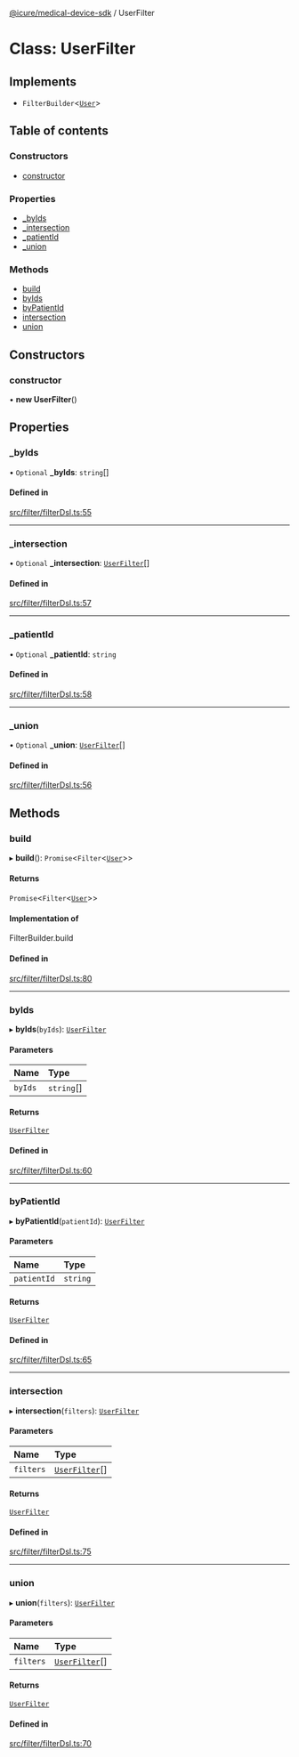 [@icure/medical-device-sdk](../modules) / UserFilter

# Class: UserFilter

## Implements

- `FilterBuilder`<[`User`](User)\>

## Table of contents

### Constructors

- [constructor](UserFilter#constructor)

### Properties

- [\_byIds](UserFilter#_byids)
- [\_intersection](UserFilter#_intersection)
- [\_patientId](UserFilter#_patientid)
- [\_union](UserFilter#_union)

### Methods

- [build](UserFilter#build)
- [byIds](UserFilter#byids)
- [byPatientId](UserFilter#bypatientid)
- [intersection](UserFilter#intersection)
- [union](UserFilter#union)

## Constructors

### constructor

• **new UserFilter**()

## Properties

### \_byIds

• `Optional` **\_byIds**: `string`[]

#### Defined in

[src/filter/filterDsl.ts:55](https://github.com/icure/icure-medical-device-js-sdk/blob/a61f48e/src/filter/filterDsl.ts#L55)

___

### \_intersection

• `Optional` **\_intersection**: [`UserFilter`](UserFilter)[]

#### Defined in

[src/filter/filterDsl.ts:57](https://github.com/icure/icure-medical-device-js-sdk/blob/a61f48e/src/filter/filterDsl.ts#L57)

___

### \_patientId

• `Optional` **\_patientId**: `string`

#### Defined in

[src/filter/filterDsl.ts:58](https://github.com/icure/icure-medical-device-js-sdk/blob/a61f48e/src/filter/filterDsl.ts#L58)

___

### \_union

• `Optional` **\_union**: [`UserFilter`](UserFilter)[]

#### Defined in

[src/filter/filterDsl.ts:56](https://github.com/icure/icure-medical-device-js-sdk/blob/a61f48e/src/filter/filterDsl.ts#L56)

## Methods

### build

▸ **build**(): `Promise`<`Filter`<[`User`](User)\>\>

#### Returns

`Promise`<`Filter`<[`User`](User)\>\>

#### Implementation of

FilterBuilder.build

#### Defined in

[src/filter/filterDsl.ts:80](https://github.com/icure/icure-medical-device-js-sdk/blob/a61f48e/src/filter/filterDsl.ts#L80)

___

### byIds

▸ **byIds**(`byIds`): [`UserFilter`](UserFilter)

#### Parameters

| Name | Type |
| :------ | :------ |
| `byIds` | `string`[] |

#### Returns

[`UserFilter`](UserFilter)

#### Defined in

[src/filter/filterDsl.ts:60](https://github.com/icure/icure-medical-device-js-sdk/blob/a61f48e/src/filter/filterDsl.ts#L60)

___

### byPatientId

▸ **byPatientId**(`patientId`): [`UserFilter`](UserFilter)

#### Parameters

| Name | Type |
| :------ | :------ |
| `patientId` | `string` |

#### Returns

[`UserFilter`](UserFilter)

#### Defined in

[src/filter/filterDsl.ts:65](https://github.com/icure/icure-medical-device-js-sdk/blob/a61f48e/src/filter/filterDsl.ts#L65)

___

### intersection

▸ **intersection**(`filters`): [`UserFilter`](UserFilter)

#### Parameters

| Name | Type |
| :------ | :------ |
| `filters` | [`UserFilter`](UserFilter)[] |

#### Returns

[`UserFilter`](UserFilter)

#### Defined in

[src/filter/filterDsl.ts:75](https://github.com/icure/icure-medical-device-js-sdk/blob/a61f48e/src/filter/filterDsl.ts#L75)

___

### union

▸ **union**(`filters`): [`UserFilter`](UserFilter)

#### Parameters

| Name | Type |
| :------ | :------ |
| `filters` | [`UserFilter`](UserFilter)[] |

#### Returns

[`UserFilter`](UserFilter)

#### Defined in

[src/filter/filterDsl.ts:70](https://github.com/icure/icure-medical-device-js-sdk/blob/a61f48e/src/filter/filterDsl.ts#L70)
